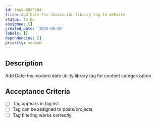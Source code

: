 ```yaml
---
id: task-0000294
title: Add Date-fns JavaScript library tag to website
status: To Do
assignee: []
created_date: '2025-08-05'
labels: []
dependencies: []
priority: medium
---
```


## Description

Add Date-fns modern date utility library tag for content categorization

## Acceptance Criteria

- [ ] Tag appears in tag list
- [ ] Tag can be assigned to posts/projects
- [ ] Tag filtering works correctly
